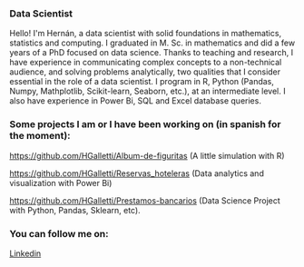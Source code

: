 ### Data Scientist
Hello! I'm Hernán, a data scientist with solid foundations in mathematics, statistics and computing. I graduated in M. Sc. in mathematics and did a few years of a PhD focused on data science.
Thanks to teaching and research, I have experience in communicating complex concepts to a non-technical audience, and solving problems analytically, two qualities that I consider essential in the role of a data scientist.
I program in R, Python (Pandas, Numpy, Mathplotlib, Scikit-learn, Seaborn, etc.), at an intermediate level. I also have experience in Power Bi, SQL and Excel database queries.

### Some projects I am or I have been working on (in spanish for the moment):

https://github.com/HGalletti/Album-de-figuritas (A little simulation with R)

https://github.com/HGalletti/Reservas_hoteleras (Data analytics and visualization with Power Bi)

https://github.com/HGalletti/Prestamos-bancarios (Data Science Project with Python, Pandas, Sklearn, etc).

### You can follow me on:

[Linkedin](https://www.linkedin.com/in/hern%C3%A1n-galletti/)

